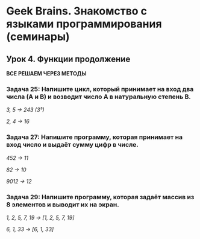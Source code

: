 # Geek Brains. Знакомство с языками программирования (семинары)
## Урок 4. Функции продолжение
__ВСЕ РЕШАЕМ ЧЕРЕЗ МЕТОДЫ__

### Задача 25: Напишите цикл, который принимает на вход два числа (A и B) и возводит число A в натуральную степень B.

*3, 5 -> 243 (3⁵)*

*2, 4 -> 16*

### Задача 27: Напишите программу, которая принимает на вход число и выдаёт сумму цифр в числе.

*452 -> 11*

*82 -> 10*

*9012 -> 12*

### Задача 29: Напишите программу, которая задаёт массив из 8 элементов и выводит их на экран.

*1, 2, 5, 7, 19 -> [1, 2, 5, 7, 19]*

*6, 1, 33 -> [6, 1, 33]*
